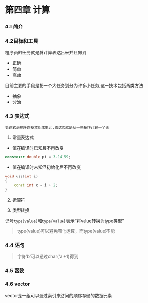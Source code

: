 
# 第四章 计算 #
 
### 4.1 简介 ###
 

### 4.2目标和工具 ###

程序员的任务就是将计算表达出来并且做到

+ 正确
+ 简单
+ 高效

目前主要的手段是把一个大任务划分为许多小任务,这一技术包括两类方法

+ 抽象
+ 分治

### 4.3 表达式 ###

    表达式是程序的基本组成单元.表达式就是从一些操作计算一个值
    
1. 常量表达式

+ 值在编译时已知且不再改变

```C++
constexpr double pi = 3.14159;
```

+ 值在编译时未知但初始化后不再改变

```C++
void use(int i)
{
    const int c = i + 2;
}
```

2. 运算符

3. 类型转换

记号`type(value)`和`type{value}`表示“将value转换为type类型”

> type{value}可以避免窄化运算，而type(value)不能

### 4.4 语句 ###

> 字符'b'可以通过char('a'+1)得到

### 4.5 函数 ###

### 4.6 vector ###

vector是一组可以通过索引来访问的顺序存储的数据元素









    
    
    
    
    
    
    
    
    
    
    
    
